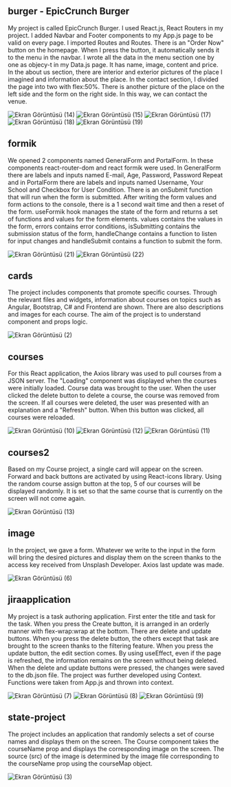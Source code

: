 ## burger - EpicCrunch Burger
My project is called EpicCrunch Burger. I used React.js, React Routers in my project. I added Navbar and Footer components to my App.js page to be valid on every page. I imported Routes and Routes. There is an "Order Now" button on the homepage. When I press the button, it automatically sends it to the menu in the navbar. I wrote all the data in the menu section one by one as objecy-t in my Data.js page. It has name, image, content and price. In the about us section, there are interior and exterior pictures of the place I imagined and information about the place. In the contact section, I divided the page into two with flex:50%. There is another picture of the place on the left side and the form on the right side. In this way, we can contact the venue.

![Ekran Görüntüsü (14)](https://github.com/kubraacelik/React-JS/assets/101054783/536e6c39-4207-461b-bc86-884433dd42ef)
![Ekran Görüntüsü (15)](https://github.com/kubraacelik/React-JS/assets/101054783/f6707176-0d0f-4263-8af0-5813b6c9ce59)
![Ekran Görüntüsü (17)](https://github.com/kubraacelik/React-JS/assets/101054783/816ead6c-b3fd-49c9-80cd-d804f4c79d20)
![Ekran Görüntüsü (18)](https://github.com/kubraacelik/React-JS/assets/101054783/ff95c36f-09f3-4aa3-a4db-4f24dc8885ed)
![Ekran Görüntüsü (19)](https://github.com/kubraacelik/React-JS/assets/101054783/34760323-ee5d-4280-8fdb-74695583bc9d)

## formik
We opened 2 components named GeneralForm and PortalForm. In these components react-router-dom and react formik were used. In GeneralForm there are labels and inputs named E-mail, Age, Password, Password Repeat and in PortalForm there are labels and inputs named Username, Your School and Checkbox for User Condition. There is an onSubmit function that will run when the form is submitted. After writing the form values and form actions to the console, there is a 1 second wait time and then a reset of the form. useFormik hook manages the state of the form and returns a set of functions and values for the form elements. values contains the values in the form, errors contains error conditions, isSubmitting contains the submission status of the form, handleChange contains a function to listen for input changes and handleSubmit contains a function to submit the form.

![Ekran Görüntüsü (21)](https://github.com/kubraacelik/React-JS/assets/101054783/1fc70d30-e4a6-462d-a25a-dd94e71ff0f2)
![Ekran Görüntüsü (22)](https://github.com/kubraacelik/React-JS/assets/101054783/0a19d0a7-3428-4e05-aca4-9eeed973817f)

## cards
The project includes components that promote specific courses. Through the relevant files and widgets, information about courses on topics such as Angular, Bootstrap, C# and Frontend are shown. There are also descriptions and images for each course. The aim of the project is to understand component and props logic.

![Ekran Görüntüsü (2)](https://github.com/kubraacelik/React-JS/assets/101054783/ceb83f93-d301-4971-b9dc-92878dcfcc0d)

## courses 
For this React application, the Axios library was used to pull courses from a JSON server. The "Loading" component was displayed when the courses were initially loaded. Course data was brought to the user. When the user clicked the delete button to delete a course, the course was removed from the screen. If all courses were deleted, the user was presented with an explanation and a "Refresh" button. When this button was clicked, all courses were reloaded.

![Ekran Görüntüsü (10)](https://github.com/kubraacelik/React-JS/assets/101054783/01956bc4-79a0-429b-a2eb-579ca196db5d)
![Ekran Görüntüsü (12)](https://github.com/kubraacelik/React-JS/assets/101054783/a3fdad44-0e3f-4b7b-ae12-a77fe3a4d954)
![Ekran Görüntüsü (11)](https://github.com/kubraacelik/React-JS/assets/101054783/8f775a66-ece8-49dd-8121-7b506d3d1118)

## courses2
Based on my Course project, a single card will appear on the screen. Forward and back buttons are activated by using React-icons library. Using the random course assign button at the top, 5 of our courses will be displayed randomly. It is set so that the same course that is currently on the screen will not come again. 

![Ekran Görüntüsü (13)](https://github.com/kubraacelik/React-JS/assets/101054783/73bcd5c5-aece-4243-a32f-6bde425ac201)

## image
In the project, we gave a form. Whatever we write to the input in the form will bring the desired pictures and display them on the screen thanks to the access key received from Unsplash Developer. Axios last update was made. 

![Ekran Görüntüsü (6)](https://github.com/kubraacelik/React-JS/assets/101054783/4dcaaf64-6efb-4581-b388-1c74870fa0c3)

## jiraapplication
My project is a task authoring application. First enter the title and task for the task. When you press the Create button, it is arranged in an orderly manner with flex-wrap:wrap at the bottom. There are delete and update buttons. When you press the delete button, the others except that task are brought to the screen thanks to the filtering feature. When you press the update button, the edit section comes. By using useEffect, even if the page is refreshed, the information remains on the screen without being deleted. When the delete and update buttons were pressed, the changes were saved to the db.json file. The project was further developed using Context. Functions were taken from App.js and thrown into context. 

![Ekran Görüntüsü (7)](https://github.com/kubraacelik/React-JS/assets/101054783/29abd285-ff73-47b5-81ab-85520858bb13)
![Ekran Görüntüsü (8)](https://github.com/kubraacelik/React-JS/assets/101054783/b7f1f551-b6b9-41a9-8b84-ca2453808000)
![Ekran Görüntüsü (9)](https://github.com/kubraacelik/React-JS/assets/101054783/d5e4ad99-4d7d-471c-96e5-b737aca79abd)


## state-project
The project includes an application that randomly selects a set of course names and displays them on the screen. The Course component takes the courseName prop and displays the corresponding image on the screen.  The source (src) of the image is determined by the image file corresponding to the courseName prop using the courseMap object. 

![Ekran Görüntüsü (3)](https://github.com/kubraacelik/React-JS/assets/101054783/c6391c0f-f9a1-4fe4-848d-181a8969e18b)
